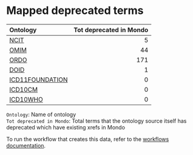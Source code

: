 # Mapped deprecated terms
| Ontology                                                  |   Tot deprecated in Mondo |
|:----------------------------------------------------------|--------------------------:|
| [NCIT](./mapped_deprecated_ncit.md)                       |                         5 |
| [OMIM](./mapped_deprecated_omim.md)                       |                        44 |
| [ORDO](./mapped_deprecated_ordo.md)                       |                       171 |
| [DOID](./mapped_deprecated_doid.md)                       |                         1 |
| [ICD11FOUNDATION](./mapped_deprecated_icd11foundation.md) |                         0 |
| [ICD10CM](./mapped_deprecated_icd10cm.md)                 |                         0 |
| [ICD10WHO](./mapped_deprecated_icd10who.md)               |                         0 |

`Ontology`: Name of ontology    
`Tot deprecated in Mondo`: Total terms that the ontology source itself has deprecated which have existing xrefs in Mondo

To run the workflow that creates this data, refer to the [workflows documentation](../developer/workflows.md).